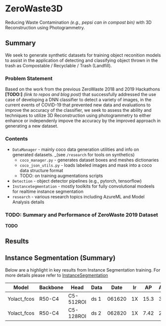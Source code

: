 # ZeroWaste3D
Reducing Waste Contamination _(e.g., pepsi can in compost bin)_ with 3D Reconstruction using Photogrammetry. 


## Summary

We seek to generate synthetic datasets for training object reconition models to assist in the application of detecting and classifying object thrown in the trash as Compostable / Recyclable / Trash (Landfill).


### Problem Statement

Based on the work from the previous ZeroWaste 2018 and 2019 Hackathons __[TODO:]__ _(link to repos and blog post)_ that successfully addressed the use case of developing a DNN classifier to detect a variety of images, in the current events of COVID-19 that prevented new data and evaluations to improve the accuracy of the classifier, we seek to assess the ability and techniques to utilize 3D Reconstruction using photogrammetry to either enhance or independenly impove the accuracy by the improved approach in generating a new dataset. 


### Contents

+ `DataManager` - mainly coco data generation utilities and info on generated datasets. _(see `/research` for tools on synthetics)
  + `coco_manager.py` - generates dataset boxes and meshes dictionaries
  + `coco_json_utils.py` - loads labeled images and mask into a coco data structure format
  + TODO: on training augmentations scripts
+ `Detection` - object detector pipelines (e.g., pytorch, tensorflow)
+ `InstanceSegmentation` - mostly toolkits for fully convolutional modeels for realtime instance segmentation
+ `research` - various research topics including AzureML and Model Analysis details


### TODO: Summary and Performance of ZeroWaste 2019 Dataset

__TODO__

## Results

## Instance Segmentation (Summary)

Below are a highlight in key results from Instance Segmentation training. For more details please refer to [InstanceSegmentation](InstnaceSegmentation/Data-Processing.md)



| Model       | Backbone | Head      | Data | Date   | lr | AP   | AP50 | AP75 | APs  | APm  | APl  | 
| ----------- | -------- | --------- | ---- | ------ | -- | ---- | ---- | ---- | ---- | ---- | ---- |
| Yolact_fcos | R50-C4   | C5-512ROI | ds 1 | 061620 | 1X | 15.3 | 34.1 | 9.16 | nan  | 25.7 | 14.5 |
| Yolact_fcos | R50-C4   | C5-128ROI | ds 2 | 062820 | 1X | 7.42 | 21.5 | 1.61 | nan  | 31.5 | 7.56 |

